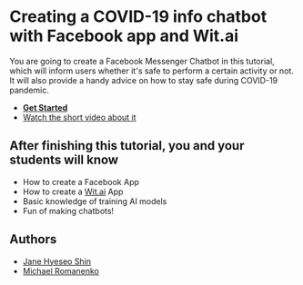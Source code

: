 # Creating a COVID-19 info chatbot with Facebook app and Wit.ai

You are going to create a Facebook Messenger Chatbot in this tutorial, which will inform users whether it's safe to perform a certain activity or not. It will also provide a handy advice on how to stay safe during COVID-19 pandemic. 

- **[Get Started](https://romanenko.github.io/covid19-safety-information/)**
- [Watch the short video about it](https://www.youtube.com/watch?v=FrucqUNOy9A)

## After finishing this tutorial, you and your students will know

- How to create a Facebook App
- How to create a [Wit.ai](http://wit.ai) App
- Basic knowledge of training AI models
- Fun of making chatbots!

## Authors

- [Jane Hyeseo Shin](https://github.com/janeshin059)
- [Michael Romanenko](https://michael.romanenko.kg/)

